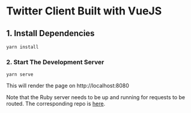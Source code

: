 # Twitter Client Built with VueJS

## 1. Install Dependencies

```
yarn install
```

### 2. Start The Development Server

```
yarn serve
```

This will render the page on http://localhost:8080

Note that the Ruby server needs to be up and running for requests to be routed. The corresponding repo is [here](https://github.com/okalouti/twitter-ruby-backend).

